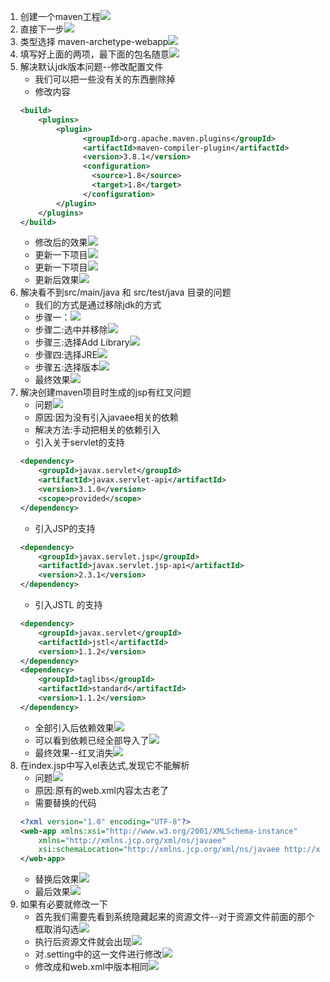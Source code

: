 1. 创建一个maven工程![](../图片资源/在eclipse中创建mavenweb项目图片资源/P1.png)
2. 直接下一步![](实习/图片资源/在eclipse中创建mavenweb项目图片资源/P2.png)
3. 类型选择 maven-archetype-webapp![](实习/图片资源/在eclipse中创建mavenweb项目图片资源/P3.png)
4. 填写好上面的两项，最下面的包名随意![](实习/图片资源/在eclipse中创建mavenweb项目图片资源/P4.png)
5. 解决默认jdk版本问题--修改配置文件
	- 我们可以把一些没有关的东西删除掉
	- 修改内容
	```xml
	<build>
		<plugins>
			<plugin>
				  <groupId>org.apache.maven.plugins</groupId>
				  <artifactId>maven-compiler-plugin</artifactId>
				  <version>3.8.1</version>
				  <configuration>
					<source>1.8</source>
					<target>1.8</target>
				  </configuration>
			</plugin>
		</plugins>
	</build>
	```
	- 修改后的效果![](实习/图片资源/在eclipse中创建mavenweb项目图片资源/P5.png)
	- 更新一下项目![](实习/图片资源/在eclipse中创建mavenweb项目图片资源/P6.png)
	- 更新一下项目![](实习/图片资源/在eclipse中创建mavenweb项目图片资源/P7.png)
	- 更新后效果![](实习/图片资源/在eclipse中创建mavenweb项目图片资源/P8.png)
6. 解决看不到src/main/java 和 src/test/java 目录的问题
	- 我们的方式是通过移除jdk的方式
	- 步骤一：![](实习/图片资源/在eclipse中创建mavenweb项目图片资源/P9.png)
	- 步骤二:选中并移除![](实习/图片资源/在eclipse中创建mavenweb项目图片资源/P10.png)
	- 步骤三:选择Add Library![](实习/图片资源/在eclipse中创建mavenweb项目图片资源/P11.png)
	- 步骤四:选择JRE![](实习/图片资源/在eclipse中创建mavenweb项目图片资源/P12.png)
	- 步骤五:选择版本![](实习/图片资源/在eclipse中创建mavenweb项目图片资源/P13.png)
	- 最终效果![](实习/图片资源/在eclipse中创建mavenweb项目图片资源/P14.png)
7. 解决创建maven项目时生成的jsp有红叉问题
	- 问题![](实习/图片资源/在eclipse中创建mavenweb项目图片资源/P15.png)
	- 原因:因为没有引入javaee相关的依赖
	- 解决方法:手动把相关的依赖引入
	- 引入关于servlet的支持
	```xml
	<dependency>
		<groupId>javax.servlet</groupId>
		<artifactId>javax.servlet-api</artifactId>
		<version>3.1.0</version>
		<scope>provided</scope>
	</dependency>
	```
	- 引入JSP的支持
	```xml
	<dependency>
		<groupId>javax.servlet.jsp</groupId>
		<artifactId>javax.servlet.jsp-api</artifactId>
		<version>2.3.1</version>
	</dependency>
	```
	- 引入JSTL 的支持
	```xml
	<dependency>
		<groupId>javax.servlet</groupId>
		<artifactId>jstl</artifactId>
		<version>1.1.2</version>
	</dependency>
	<dependency>
		<groupId>taglibs</groupId>
		<artifactId>standard</artifactId>
		<version>1.1.2</version>
	</dependency>
	```
	- 全部引入后依赖效果![](实习/图片资源/在eclipse中创建mavenweb项目图片资源/P16.png)
	- 可以看到依赖已经全部导入了![](实习/图片资源/在eclipse中创建mavenweb项目图片资源/P17.png)
	- 最终效果--红叉消失![](实习/图片资源/在eclipse中创建mavenweb项目图片资源/P18.png)
8. 在index.jsp中写入el表达式,发现它不能解析
	- 问题![](实习/图片资源/在eclipse中创建mavenweb项目图片资源/P19.png)
	- 原因:原有的web.xml内容太古老了
	- 需要替换的代码
	```xml
	<?xml version="1.0" encoding="UTF-8"?>
	<web-app xmlns:xsi="http://www.w3.org/2001/XMLSchema-instance" 
		xmlns="http://xmlns.jcp.org/xml/ns/javaee" 
		xsi:schemaLocation="http://xmlns.jcp.org/xml/ns/javaee http://xmlns.jcp.org/xml/ns/javaee/web-app_3_1.xsd" id="WebApp_ID" version="3.1">
	</web-app>
	```
	- 替换后效果![](实习/图片资源/在eclipse中创建mavenweb项目图片资源/P20.png)
	- 最后效果![](实习/图片资源/在eclipse中创建mavenweb项目图片资源/P21.png)
9. 如果有必要就修改一下
	- 首先我们需要先看到系统隐藏起来的资源文件--对于资源文件前面的那个框取消勾选![](实习/图片资源/在eclipse中创建mavenweb项目图片资源/P22.png)
	- 执行后资源文件就会出现![](实习/图片资源/在eclipse中创建mavenweb项目图片资源/P23.png)
	- 对.setting中的这一文件进行修改![](实习/图片资源/在eclipse中创建mavenweb项目图片资源/P24.png)
	- 修改成和web.xml中版本相同![](实习/图片资源/在eclipse中创建mavenweb项目图片资源/P25.png)
